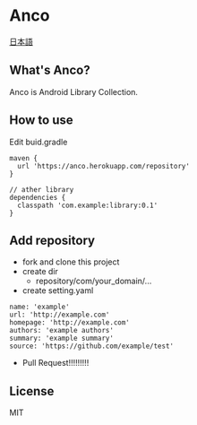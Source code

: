 # Anco
[日本語](https://anco.herokuapp.com/public/index-ja.html)

## What's Anco?
Anco is Android Library Collection.

## How to use
Edit buid.gradle
```
maven {
  url 'https://anco.herokuapp.com/repository'
}

// ather library
dependencies {
  classpath 'com.example:library:0.1'
}
```

## Add repository
* fork and clone this project
* create dir
  * repository/com/your_domain/...
* create setting.yaml
```
name: 'example'
url: 'http://example.com'
homepage: 'http://example.com'
authors: 'example authors'
summary: 'example summary'
source: 'https://github.com/example/test'
```
* Pull Request!!!!!!!!!

## License
MIT
